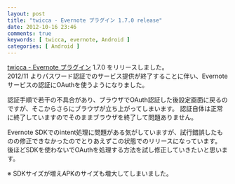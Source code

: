 ```yaml
---
layout: post
title: "twicca - Evernote プラグイン 1.7.0 release"
date: 2012-10-16 23:46
comments: true
keywords: [ twicca, evernote, Android ]
categories: [ Android ]
---
```

[twicca - Evernote プラグイン](https://play.google.com/store/apps/details?id=jp.takuo.android.twicca.plugin.evernote) 1.7.0 をリリースしました。  
2012/11 よりパスワード認証でのサービス提供が終了することに伴い、Evernoteサービスの認証にOAuthを使うようになりました。  

<!-- more -->
認証手順で若干の不具合があり、ブラウザでOAuth認証した後設定画面に戻るのですが、そこからさらにブラウザが立ち上がってしまいます。 
認証自体は正常に終了していますのでそのままブラウザを終了して問題ありません。   

Evernote SDKでのintent処理に問題がある気がしていますが、試行錯誤したものの修正できなかったのでとりあえずこの状態でのリリースになっています。  
後ほどSDKを使わないでOAuthを処理する方法を試し修正していきたいと思います。  

※ SDKサイズが増えAPKのサイズも増大してしまいました。
